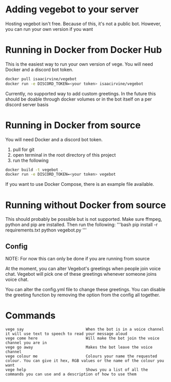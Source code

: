 # Adding vegebot to your server
Hosting vegebot isn't free. Because of this, it's not a public bot. However, you can run your own version if you want

# Running in Docker from Docker Hub
This is the easiest way to run your own version of vege.
You will need Docker and a discord bot token.

```bash
docker pull isaacirvine/vegebot
docker run -e DISCORD_TOKEN=<your token> isaacirvine/vegebot
```

Currently, no supported way to add custom greetings. In the future this should be doable through docker volumes or in the bot itself on a per discord server basis

# Running in Docker from source
You will need Docker and a discord bot token.
1. pull for git
2. open terminal in the root directory of this project
3. run the following

```bash
docker build -t vegebot .
docker run -e DISCORD_TOKEN=<your token> vegebot
```
If you want to use Docker Compose, there is an example file available.

# Running without Docker from source
This should probably be possible but is not supported.
Make sure ffmpeg, python and pip are installed.
Then run the following:
'''bash
pip install -r requirements.txt
python vegebot.py
'''

## Config
NOTE: For now this can only be done if you are running from source

At the moment, you can alter Vegebot's greetings when people join voice chat. Vegebot will pick one of these greetings whenever someone joins voice chat.

You can alter the config.yml file to change these greetings. You can disable the greeting function by removing the option from the config all together.

# Commands

```
vege say                           When the bot is in a voice channel it will use text to speech to read your message aloud
vege come here                     Will make the bot join the voice channel you are in
vege go away                       Makes the bot leave the voice channel
vege colour me                     Colours your name the requested colour. You can give it hex, RGB values or the name of the colour you want
vege help                          Shows you a list of all the commands you can use and a description of how to use them
```

